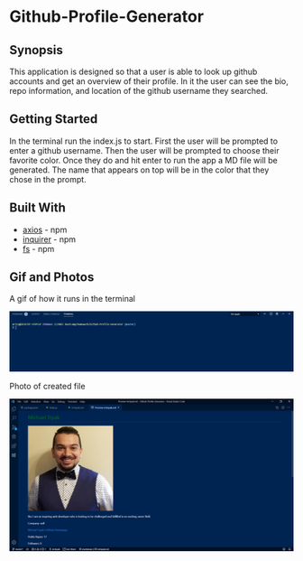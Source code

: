 # Github-Profile-Generator

## Synopsis
This application is designed so that a user is able to look up github accounts and get an overview of their profile. In it the user can see the bio, repo information, and location of the github username they searched.

## Getting Started
In the terminal run the index.js to start. First the user will be prompted to enter a github username. Then the user will be prompted to choose their favorite color. Once they do and hit enter to run the app a MD file will be generated. The name that appears on top will be in the color that they chose in the prompt. 

## Built With
* [axios](https://www.npmjs.com/package/axios) - npm
* [inquirer](https://www.npmjs.com/package/inquirer) - npm
* [fs](https://www.npmjs.com/package/fs) - npm

## Gif and Photos
A gif of how it runs in the terminal

![gif of application](/images/appDemo.gif)

Photo of created file

![app photo](/images/result.png)